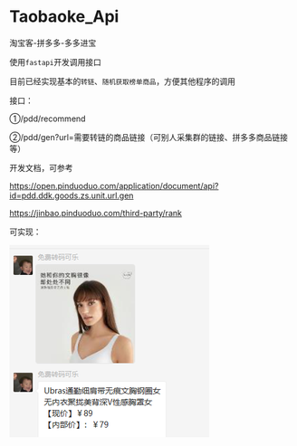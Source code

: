 # Taobaoke_Api
 淘宝客-拼多多-多多进宝

 使用`fastapi`开发调用接口

 目前已经实现基本的`转链`、`随机获取榜单商品`，方便其他程序的调用
 
 接口：
 
 ①/pdd/recommend
 
 ②/pdd/gen?url=需要转链的商品链接（可别人采集群的链接、拼多多商品链接等）

开发文档，可参考

https://open.pinduoduo.com/application/document/api?id=pdd.ddk.goods.zs.unit.url.gen

https://jinbao.pinduoduo.com/third-party/rank

可实现：

![image-20220116171407836](README.assets/image-20220116171407836.png)

